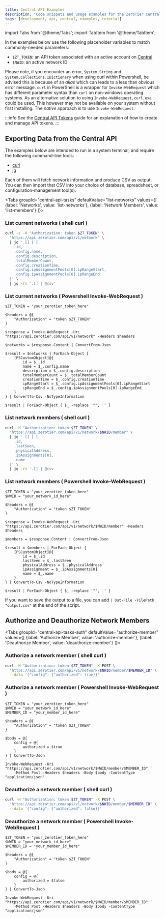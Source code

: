 ```yaml
---
title: Central API Examples
description: "Code snippets and usage examples for the ZeroTier Central API"
tags: [development, api, central, examples, tutorial]
---
```


import Tabs from '@theme/Tabs';
import TabItem from '@theme/TabItem';

In the examples below use the following placeholder variables to match commonly-needed parameters:

- `$ZT_TOKEN`: an API token associated with an active account on [Central](https://my.zerotier.com)
- `$NWID`: an active network ID

Please note, if you encounter an error, `System.String` and `System.Collections.IDictionary` when using curl within Powershell, be advised this is because of an _alias_ which can leads to a less than obvious error message. `curl` in PowerShell is a wrapper for `Invoke-WebRequest` which has different parameter syntax than `curl` on non-windows operating systems. As an alternative solution to using `Invoke-WebRequest`, `curl.exe` could be used.  This however may not be available on your system without first installing. The _native_ approach is to use `Invoke-WebRequest`.

:::info
See the [Central API Tokens](/api/tokens) guide for an explanation of how to create and manage API tokens.
:::

## Exporting Data from the Central API

The examples below are intended to run in a system terminal, and require the following command-line tools:

- [curl](https://curl.so)
- [jq](https://jqlang.github.io/jq/)

Each of them will fetch network information and produce CSV as output. You can then import that CSV into your choice of database, spreadsheet, or configuration-management tool(s).

<Tabs
  groupId="central-api-tasks"
  defaultValue="list-networks"
  values={[
    {label: 'Networks', value: 'list-networks'},
    {label: 'Network Members', value: 'list-members'}
  ]}>

<TabItem value="list-networks">

### List current networks ( shell curl )

```sh
curl -s -H "Authorization: token $ZT_TOKEN" \
  "https://api.zerotier.com/api/v1/network" \
  | jq '.[] | [
    .id,
    .config.name,
    .config.description,
    .totalMemberCount,
    .config.creationTime,
    .config.ipAssignmentPools[0].ipRangeStart,
    .config.ipAssignmentPools[0].ipRangeEnd
  ]' \
  | jq -rs '.[] | @csv'
```

### List current networks ( Powershell Invoke-WebRequest )

```code
$ZT_TOKEN = "your_zerotier_token_here"

$headers = @{
    "Authorization" = "token $ZT_TOKEN"
}

$response = Invoke-WebRequest -Uri "https://api.zerotier.com/api/v1/network" -Headers $headers

$networks = $response.Content | ConvertFrom-Json

$result = $networks | ForEach-Object {
    [PSCustomObject]@{
        id = $_.id
        name = $_.config.name
        description = $_.config.description
        totalMemberCount = $_.totalMemberCount
        creationTime = $_.config.creationTime
        ipRangeStart = $_.config.ipAssignmentPools[0].ipRangeStart
        ipRangeEnd = $_.config.ipAssignmentPools[0].ipRangeEnd
    }
} | ConvertTo-Csv -NoTypeInformation

$result | ForEach-Object { $_ -replace '"', '' }
```

</TabItem>

<TabItem value="list-members">

### List network members ( shell curl )

```sh
curl -H "Authorization: token $ZT_TOKEN" \
  "https://api.zerotier.com/api/v1/network/$NWID/member" \
  | jq '.[] | [
    .id,
    .lastSeen,
    .physicalAddress,
    .ipAssignments[0],
    .name
  ]' \
  | jq -rs '.[] | @csv
```

### List network members ( Powershell Invoke-WebRequest )

```code
$ZT_TOKEN = "your_zerotier_token_here"
$NWID = "your_network_id_here"

$headers = @{
    "Authorization" = "token $ZT_TOKEN"
}

$response = Invoke-WebRequest -Uri "https://api.zerotier.com/api/v1/network/$NWID/member" -Headers $headers

$members = $response.Content | ConvertFrom-Json

$result = $members | ForEach-Object {
    [PSCustomObject]@{
        id = $_.id
        lastSeen = $_.lastSeen
        physicalAddress = $_.physicalAddress
        ipAssignment = $_.ipAssignments[0]
        name = $_.name
    }
} | ConvertTo-Csv -NoTypeInformation

$result | ForEach-Object { $_ -replace '"', '' } 
```

If you want to save the output to a file, you can add `| Out-File -FilePath "output.csv"` at the end of the script.

</TabItem>

</Tabs>

## Authorize and Deauthorize Network Members

<Tabs
  groupId="central-api-tasks-auth"
  defaultValue="authorize-member"
  values={[
    {label: 'Authorize Member', value: 'authorize-member'},
    {label: 'Deauthorize Member', value: 'deauthorize-member'}
  ]}>

<TabItem value="authorize-member">

### Authorize a network member ( shell curl )

```sh
curl -H "Authorization: token $ZT_TOKEN" -X POST \
  "https://api.zerotier.com/api/v1/network/$NWID/member/$MEMBER_ID" \
  --data '{"config": {"authorized": true}}'
```

### Authorize a network member ( Powershell Invoke-WebRequest )

```code
$ZT_TOKEN = "your_zerotier_token_here"
$NWID = "your_network_id_here"
$MEMBER_ID = "your_member_id_here"

$headers = @{
    "Authorization" = "token $ZT_TOKEN"
}

$body = @{
    config = @{
        authorized = $true
    }
} | ConvertTo-Json

Invoke-WebRequest -Uri "https://api.zerotier.com/api/v1/network/$NWID/member/$MEMBER_ID" `
    -Method Post -Headers $headers -Body $body -ContentType "application/json"
```

</TabItem>

<TabItem value="deauthorize-member">

### Deauthorize a network member ( shell curl )

```sh
curl -H "Authorization: token $ZT_TOKEN" -X POST \
  "https://api.zerotier.com/api/v1/network/$NWID/member/$MEMBER_ID" \
  --data '{"config": {"authorized": false}}'
```

### Deauthorize a network member ( Powershell Invoke-WebRequest )

```code
$ZT_TOKEN = "your_zerotier_token_here"
$NWID = "your_network_id_here"
$MEMBER_ID = "your_member_id_here"

$headers = @{
    "Authorization" = "token $ZT_TOKEN"
}

$body = @{
    config = @{
        authorized = $false
    }
} | ConvertTo-Json

Invoke-WebRequest -Uri "https://api.zerotier.com/api/v1/network/$NWID/member/$MEMBER_ID" `
    -Method Post -Headers $headers -Body $body -ContentType "application/json"
```

</TabItem>

</Tabs>
